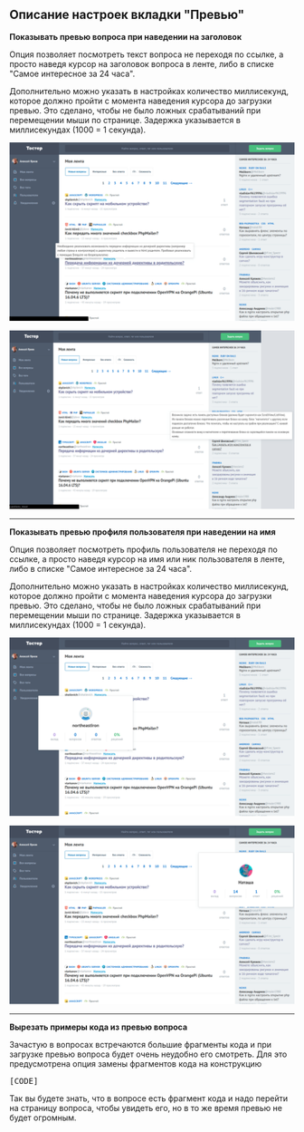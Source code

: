 ## Описание настроек вкладки "Превью"

**Показывать превью вопроса при наведении на заголовок**

Опция позволяет посмотреть текст вопроса не переходя по ссылке, а просто наведя курсор на заголовок вопроса в ленте, либо в списке "Самое интересное за 24 часа".

Дополнительно можно указать в настройках количество миллисекунд, которое должно пройти с момента наведения курсора до загрузки превью. Это сделано, чтобы не было ложных срабатываний при перемещении мыши по странице. Задержка указывается в миллисекундах (1000 = 1 секунда).

![](../images/screenshots/question-preview-in-feed.png)

![](../images/screenshots/question-preview-in-top24.png)

---

**Показывать превью профиля пользователя при наведении на имя**

Опция позволяет посмотреть профиль пользователя не переходя по ссылке, а просто наведя курсор на имя или ник пользователя в ленте, либо в списке "Самое интересное за 24 часа".

Дополнительно можно указать в настройках количество миллисекунд, которое должно пройти с момента наведения курсора до загрузки превью. Это сделано, чтобы не было ложных срабатываний при перемещении мыши по странице. Задержка указывается в миллисекундах (1000 = 1 секунда).

![](../images/screenshots/user-preview-in-feed.png)

![](../images/screenshots/user-preview-in-top24.png)

---

**Вырезать примеры кода из превью вопроса**

Зачастую в вопросах встречаются большие фрагменты кода и при загрузке превью вопроса будет очень неудобно его смотреть. Для это предусмотрена опция замены фрагментов кода на конструкцию <pre>[CODE]</pre>

Так вы будете знать, что в вопросе есть фрагмент кода и надо перейти на страницу вопроса, чтобы увидеть его, но в то же время превью не будет огромным.
